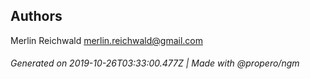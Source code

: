 ## Authors

Merlin Reichwald <merlin.reichwald@gmail.com>

###### Generated on 2019-10-26T03:33:00.477Z | Made with @propero/ngm